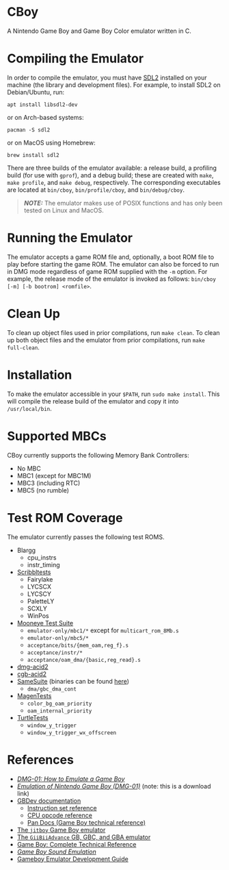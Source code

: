 # CBoy
A Nintendo Game Boy and Game Boy Color emulator written in C.

# Compiling the Emulator
In order to compile the emulator, you must have [SDL2](https://www.libsdl.org/)
installed on your machine (the library and development files).
For example, to install SDL2 on Debian/Ubuntu, run:

    apt install libsdl2-dev

or on Arch-based systems:

    pacman -S sdl2

or on MacOS using Homebrew:

    brew install sdl2

There are three builds of the emulator available: a release build,
a profiling build (for use with `gprof`), and a debug build; these
are created with `make`, `make profile`, and `make debug`,
respectively. The corresponding executables are located at `bin/cboy`,
`bin/profile/cboy`, and `bin/debug/cboy`.

>**_NOTE:_** The emulator makes use of POSIX functions and has only
been tested on Linux and MacOS.

# Running the Emulator
The emulator accepts a game ROM file and, optionally,
a boot ROM file to play before starting the game ROM.
The emulator can also be forced to run in DMG mode regardless
of game ROM supplied with the `-m` option. For example, the
release mode of the emulator is invoked as follows:
`bin/cboy [-m] [-b bootrom] <romfile>`.

# Clean Up
To clean up object files used in prior compilations, run `make clean`.
To clean up both object files and the emulator from prior compilations,
run `make full-clean`.

# Installation
To make the emulator accessible in your `$PATH`, run `sudo make install`.
This will compile the release build of the emulator and copy it into
`/usr/local/bin`.

# Supported MBCs
CBoy currently supports the following Memory Bank Controllers:
* No MBC
* MBC1 (except for MBC1M)
* MBC3 (including RTC)
* MBC5 (no rumble)

# Test ROM Coverage
The emulator currently passes the following test ROMS.
* Blargg
    * cpu_instrs
    * instr_timing
* [Scribbltests](https://github.com/Hacktix/scribbltests)
    * Fairylake
    * LYCSCX
    * LYCSCY
    * PaletteLY
    * SCXLY
    * WinPos
* [Mooneye Test Suite](https://github.com/Gekkio/mooneye-test-suite)
    * `emulator-only/mbc1/*` except for `multicart_rom_8Mb.s`
    * `emulator-only/mbc5/*`
    * `acceptance/bits/{mem_oam,reg_f}.s`
    * `acceptance/instr/*`
    * `acceptance/oam_dma/{basic,reg_read}.s`
* [dmg-acid2](https://github.com/mattcurrie/dmg-acid2)
* [cgb-acid2](https://github.com/mattcurrie/cgb-acid2)
* [SameSuite](https://github.com/LIJI32/SameSuite) (binaries can be found [here](https://github.com/daid/GBEmulatorShootout))
    * `dma/gbc_dma_cont`
* [MagenTests](https://github.com/alloncm/MagenTests)
    * `color_bg_oam_priority`
    * `oam_internal_priority`
* [TurtleTests](https://github.com/Powerlated/TurtleTests)
    * `window_y_trigger`
    * `window_y_trigger_wx_offscreen`

# References
* [*DMG-01: How to Emulate a Game Boy*](https://rylev.github.io/DMG-01/public/book/)
* [*Emulation of Nintendo Game Boy (DMG-01)*](https://raw.githubusercontent.com/Baekalfen/PyBoy/master/PyBoy.pdf)
  (note: this is a download link)
* [GBDev documentation](https://github.com/gbdev/awesome-gbdev)
    * [Instruction set reference](https://gbdev.io/gb-opcodes/optables/)
    * [CPU opcode reference](https://rgbds.gbdev.io/docs/v0.4.2/gbz80.7)
    * [Pan Docs (Game Boy technical reference)](https://gbdev.io/pandocs/)
* [The `jitboy` Game Boy emulator](https://github.com/sysprog21/jitboy)
* [The `GiiBiiAdvance` GB, GBC, and GBA emulator](https://github.com/AntonioND/giibiiadvance)
* [Game Boy: Complete Technical Reference](https://gekkio.fi/files/gb-docs/gbctr.pdf)
* [*Game Boy Sound Emulation*](https://nightshade256.github.io/2021/03/27/gb-sound-emulation.html)
* [Gameboy Emulator Development Guide](https://github.com/Hacktix/GBEDG)
